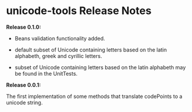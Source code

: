 # unicode-tools Release Notes

__Release 0.1.0:__

* Beans validation functionality added.

* default subset of Unicode containing letters based on the latin alphabeth, greek and
  cyrillic letters.

* subset of Unicode containing letters based on the latin alphabeth may be found in
  the UnitTests.

__Release 0.0.1:__

The first implementation of some methods that translate codePoints to a unicode string.